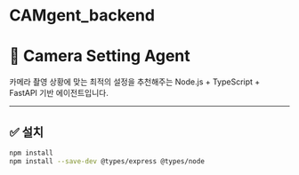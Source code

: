 # CAMgent_backend


# 📸 Camera Setting Agent

카메라 촬영 상황에 맞는 최적의 설정을 추천해주는 Node.js + TypeScript + FastAPI 기반 에이전트입니다.

---

## ✅ 설치


```bash
npm install
npm install --save-dev @types/express @types/node
